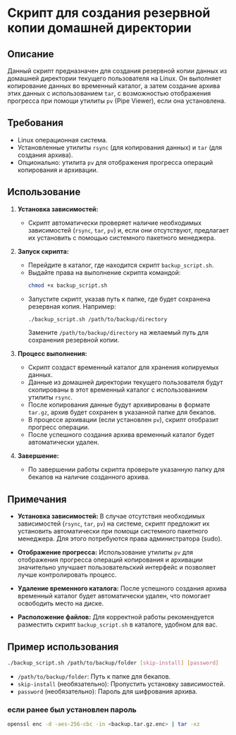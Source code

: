 # Скрипт для создания резервной копии домашней директории

## Описание

Данный скрипт предназначен для создания резервной копии данных из домашней директории текущего пользователя на Linux. Он выполняет копирование данных во временный каталог, а затем создание архива этих данных с использованием `tar`, с возможностью отображения прогресса при помощи утилиты `pv` (Pipe Viewer), если она установлена.

## Требования

- Linux операционная система.
- Установленные утилиты `rsync` (для копирования данных) и `tar` (для создания архива).
- Опционально: утилита `pv` для отображения прогресса операций копирования и архивации.

## Использование

1. **Установка зависимостей:**
   - Скрипт автоматически проверяет наличие необходимых зависимостей (`rsync`, `tar`, `pv`) и, если они отсутствуют, предлагает их установить с помощью системного пакетного менеджера.

2. **Запуск скрипта:**
   - Перейдите в каталог, где находится скрипт `backup_script.sh`.
   - Выдайте права на выполнение скрипта командой:
     ```bash
     chmod +x backup_script.sh
     ```
   - Запустите скрипт, указав путь к папке, где будет сохранена резервная копия. Например:
     ```bash
     ./backup_script.sh /path/to/backup/directory
     ```
     Замените `/path/to/backup/directory` на желаемый путь для сохранения резервной копии.

3. **Процесс выполнения:**
   - Скрипт создаст временный каталог для хранения копируемых данных.
   - Данные из домашней директории текущего пользователя будут скопированы в этот временный каталог с использованием утилиты `rsync`.
   - После копирования данные будут архивированы в формате `tar.gz`, архив будет сохранен в указанной папке для бекапов.
   - В процессе архивации (если установлен `pv`), скрипт отобразит прогресс операции.
   - После успешного создания архива временный каталог будет автоматически удален.

4. **Завершение:**
   - По завершении работы скрипта проверьте указанную папку для бекапов на наличие созданного архива.

## Примечания

- **Установка зависимостей:** В случае отсутствия необходимых зависимостей (`rsync`, `tar`, `pv`) на системе, скрипт предложит их установить автоматически при помощи системного пакетного менеджера. Для этого потребуются права администратора (sudo).

- **Отображение прогресса:** Использование утилиты `pv` для отображения прогресса операций копирования и архивации значительно улучшает пользовательский интерфейс и позволяет лучше контролировать процесс.

- **Удаление временного каталога:** После успешного создания архива временный каталог будет автоматически удален, что помогает освободить место на диске.

- **Расположение файлов:** Для корректной работы рекомендуется разместить скрипт `backup_script.sh` в каталоге, удобном для вас.

## Пример использования

```bash
./backup_script.sh /path/to/backup/folder [skip-install] [password]
```

- `/path/to/backup/folder`: Путь к папке для бекапов.
- `skip-install` (необязательно): Пропустить установку зависимостей.
- `password` (необязательно): Пароль для шифрования архива.

### если ранее был установлен пароль

```bash
openssl enc -d -aes-256-cbc -in <backup.tar.gz.enc> | tar -xz 
```